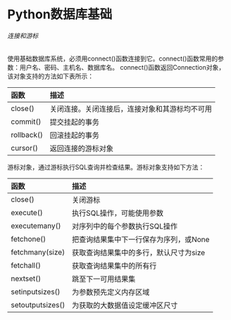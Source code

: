 # Python数据库基础

###### 连接和游标
使用基础数据库系统，必须用connect()函数连接到它。connect()函数常用的参数：用户名、密码、主机名、数据库名。
connect()函数返回Connection对象，该对象支持的方法如下表所示：

| 函数 | 描述 |
| :--- | :--- |
| close() | 关闭连接。关闭连接后，连接对象和其游标均不可用 |
| commit()| 提交挂起的事务 |
| rollback() | 回滚挂起的事务 |
| cursor() | 返回连接的游标对象 |

游标对象，通过游标执行SQL查询并检查结果。游标对象支持如下方法：

| 函数 | 描述 |
| :--- | :--- |
| close() | 关闭游标 |
| execute()| 执行SQL操作，可能使用参数 |
| executemany()| 对序列中的每个参数执行SQL操作 |
| fetchone() | 把查询结果集中下一行保存为序列，或None |
| fetchmany(size) | 获取查询结果集中的多行，默认尺寸为size |
| fetchall() | 获取查询结果集中的所有行 |
| nextset() | 跳至下一可用结果集 |
| setinputsizes() | 为参数预先定义内存区域 |
| setoutputsizes() | 为获取的大数据值设定缓冲区尺寸 |


